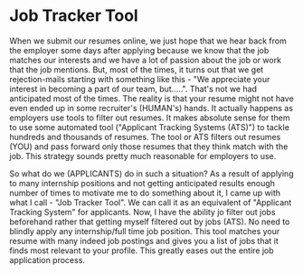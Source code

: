 # Job Tracker Tool

When we submit our resumes online, we just hope that we hear back from the employer some days after applying because we know that the job matches our interests and we have a lot of passion about the job or work that the job mentions. But, most of the times, it turns out that we get rejection-mails starting  with something like this - "We appreciate your interest in becoming a part of our team, but.....". That's not we had anticipated most of the times. The reality is that your resume might not have even ended up in some recruiter's (HUMAN's) hands. It actually happens as employers use tools to filter out resumes. It makes absolute sense for them to use some automated tool ("Applicant Tracking Systems (ATS)") to tackle hundreds and thousands of resumes. The tool or ATS filters out resumes (YOU) and pass forward only those resumes that they think match with the job. This strategy sounds pretty much reasonable for employers to use.  
  
So what do we (APPLICANTS) do in such a situation? As a result of applying to many internship positions and not getting anticipated results enough number of times to motivate me to do something about it, I  came up with what I call - "Job Tracker Tool". We can call it as an equivalent of "Applicant Tracking System" for applicants. Now, I have the ability jo filter out jobs beforehand rather that getting myself filtered out by jobs (ATS). No need to blindly apply any internship/full time job position. This tool matches your resume with many indeed job postings and gives you a list of jobs that it finds most relevant to your profile. This greatly eases out the entire job application process.